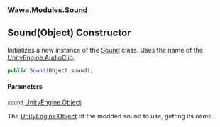 ### [Wawa.Modules](Wawa.Modules.md 'Wawa.Modules').[Sound](Sound.md 'Wawa.Modules.Sound')

## Sound(Object) Constructor

Initializes a new instance of the [Sound](Sound.md 'Wawa.Modules.Sound') class. Uses the name of the [UnityEngine.AudioClip](https://docs.microsoft.com/en-us/dotnet/api/UnityEngine.AudioClip 'UnityEngine.AudioClip').

```csharp
public Sound(Object sound);
```
#### Parameters

<a name='Wawa.Modules.Sound.Sound(Object).sound'></a>

`sound` [UnityEngine.Object](https://docs.microsoft.com/en-us/dotnet/api/UnityEngine.Object 'UnityEngine.Object')

The [UnityEngine.Object](https://docs.microsoft.com/en-us/dotnet/api/UnityEngine.Object 'UnityEngine.Object') of the modded sound to use, getting its name.